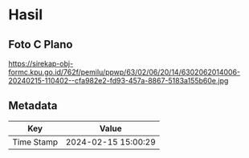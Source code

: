 # Hasil

## Foto C Plano

https://sirekap-obj-formc.kpu.go.id/762f/pemilu/ppwp/63/02/06/20/14/6302062014006-20240215-110402--cfa982e2-fd93-457a-8867-5183a155b60e.jpg


## Metadata

| Key        | Value               |
| ---------- | ------------------- |
| Time Stamp | 2024-02-15 15:00:29 |



